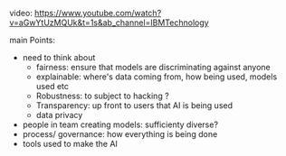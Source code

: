 video: https://www.youtube.com/watch?v=aGwYtUzMQUk&t=1s&ab_channel=IBMTechnology


main Points:
- need to think about 
	- fairness: ensure that models are discriminating against anyone
	- explainable: where's data coming from, how being used, models used etc
	- Robustness: to subject to hacking ?
	- Transparency: up front to users that AI is being used 
	- data privacy 
- people in team creating models: sufficienty diverse?
- process/ governance: how everything is being done
- tools used to make the AI 